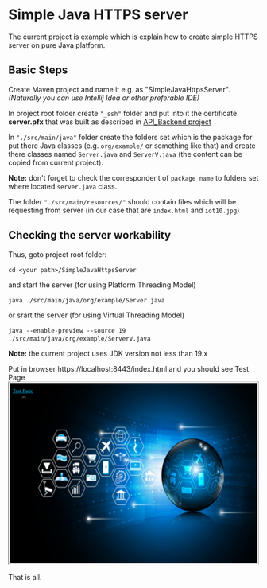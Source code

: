 # Simple Java HTTPS server #

The current project is example which is explain how to create simple HTTPS server on pure Java platform.

## Basic Steps ##

Create Maven project and name it e.g. as "SimpleJavaHttpsServer".
_(Naturally you can use Intellij Idea or other preferable IDE)_

In project root folder create `"_ssh"` folder
and put into it the certificate __server.pfx__ that was built as described in [API_Backend project](https://github.com/shunanya/API_Backend#)


In `"./src/main/java"` folder create the folders set which is the package 
for put there Java classes (e.g. `org/example/` or something like that) 
and create there classes named `Server.java` and `ServerV.java` (the content can be copied from current project).

**Note:** don't forget to check the correspondent of `package name` to folders set where located `server.java` class.

The folder `"./src/main/resources/"` should contain files which will be requesting from server 
(in our case that are `index.html` and `iot10.jpg`)

## Checking the server workability ##

Thus, goto project root folder:

    cd <your path>/SimpleJavaHttpsServer

and start the server (for using Platform Threading Model)

    java ./src/main/java/org/example/Server.java

or srart the server (for using Virtual Threading Model)

    java --enable-preview --source 19 ./src/main/java/org/example/ServerV.java

**Note:** the current project uses JDK version not less than 19.x  
 
Put in browser https://localhost:8443/index.html and you should see Test Page ![test](./Screenshot.png)

That is all.
